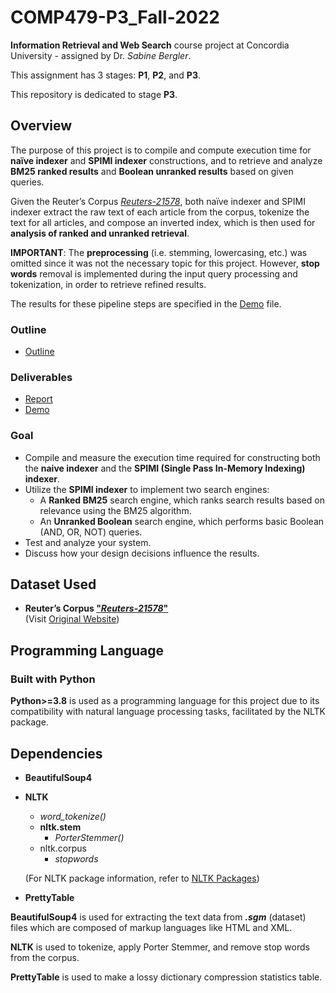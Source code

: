 # COMP479-P3_Fall-2022

**Information Retrieval and Web Search** course project at Concordia University - assigned by Dr. _Sabine Bergler_.

This assignment has 3 stages: **P1**, **P2**, and **P3**.

This repository is dedicated to stage **P3**.

## Overview

The purpose of this project is to compile and compute execution time for **naïve indexer** and **SPIMI indexer** constructions, and to retrieve and analyze **BM25 ranked results** and **Boolean unranked results** based on given queries.

Given the Reuter’s Corpus [_Reuters-21578_](../reuters21578_extracted/), both naïve indexer and SPIMI indexer extract the raw text of each article from the corpus, tokenize the text for all articles, and compose an inverted index, which is then used for **analysis of ranked and unranked retrieval**.

**IMPORTANT**: The **preprocessing** (i.e. stemming, lowercasing, etc.) was omitted since it was not the necessary topic for this project. However, **stop words** removal is implemented during the input query processing and tokenization, in order to retrieve refined results.

The results for these pipeline steps are specified in the [Demo](./deliverables/demo.pdf) file.

### Outline

- [Outline](p3_outline.pdf)

### Deliverables

- [Report](./deliverables/report.pdf)
- [Demo](./deliverables/demo.pdf)

### Goal

- Compile and measure the execution time required for constructing both the **naive indexer** and the **SPIMI (Single Pass In-Memory Indexing) indexer**.
- Utilize the **SPIMI indexer** to implement two search engines:
  - A **Ranked BM25** search engine, which ranks search results based on relevance using the BM25 algorithm.
  - An **Unranked Boolean** search engine, which performs basic Boolean (AND, OR, NOT) queries.
- Test and analyze your system.
- Discuss how your design decisions influence the results.

## Dataset Used

- **Reuter’s Corpus ["_Reuters-21578_"](../reuters21578_extracted/)**</br>
  (Visit [Original Website](http://www.daviddlewis.com/resources/testcollections/reuters21578/))

## Programming Language

### Built with **Python**

**Python>=3.8** is used as a programming language for this project due to its compatibility with natural language processing tasks, facilitated by the NLTK package.

## Dependencies

- **BeautifulSoup4**
- **NLTK**

  - _word_tokenize()_
  - **nltk.stem**
    - _PorterStemmer()_
  - nltk.corpus
    - _stopwords_

  (For NLTK package information, refer to [NLTK Packages](https://www.nltk.org/api/nltk.html))

- **PrettyTable**

**BeautifulSoup4** is used for extracting the text data from _**.sgm**_ (dataset) files which are composed of markup languages like HTML and XML.

**NLTK** is used to tokenize, apply Porter Stemmer, and remove stop words from the corpus.

**PrettyTable** is used to make a lossy dictionary compression statistics table.

